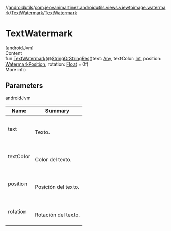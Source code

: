 //[androidutils](../../index.md)/[com.jeovanimartinez.androidutils.views.viewtoimage.watermark](../index.md)/[TextWatermark](index.md)/[TextWatermark](-text-watermark.md)



# TextWatermark  
[androidJvm]  
Content  
fun [TextWatermark](-text-watermark.md)(@[StringOrStringRes](../../com.jeovanimartinez.androidutils.annotations/-string-or-string-res/index.md)()text: [Any](https://kotlinlang.org/api/latest/jvm/stdlib/kotlin/-any/index.html), textColor: [Int](https://kotlinlang.org/api/latest/jvm/stdlib/kotlin/-int/index.html), position: [WatermarkPosition](../-watermark-position/index.md), rotation: [Float](https://kotlinlang.org/api/latest/jvm/stdlib/kotlin/-float/index.html) = 0f)  
More info  


## Parameters  
  
androidJvm  
  
|  Name|  Summary| 
|---|---|
| <a name="com.jeovanimartinez.androidutils.views.viewtoimage.watermark/TextWatermark/TextWatermark/#kotlin.Any#kotlin.Int#com.jeovanimartinez.androidutils.views.viewtoimage.watermark.WatermarkPosition#kotlin.Float/PointingToDeclaration/"></a>text| <a name="com.jeovanimartinez.androidutils.views.viewtoimage.watermark/TextWatermark/TextWatermark/#kotlin.Any#kotlin.Int#com.jeovanimartinez.androidutils.views.viewtoimage.watermark.WatermarkPosition#kotlin.Float/PointingToDeclaration/"></a><br><br>Texto.<br><br>
| <a name="com.jeovanimartinez.androidutils.views.viewtoimage.watermark/TextWatermark/TextWatermark/#kotlin.Any#kotlin.Int#com.jeovanimartinez.androidutils.views.viewtoimage.watermark.WatermarkPosition#kotlin.Float/PointingToDeclaration/"></a>textColor| <a name="com.jeovanimartinez.androidutils.views.viewtoimage.watermark/TextWatermark/TextWatermark/#kotlin.Any#kotlin.Int#com.jeovanimartinez.androidutils.views.viewtoimage.watermark.WatermarkPosition#kotlin.Float/PointingToDeclaration/"></a><br><br>Color del texto.<br><br>
| <a name="com.jeovanimartinez.androidutils.views.viewtoimage.watermark/TextWatermark/TextWatermark/#kotlin.Any#kotlin.Int#com.jeovanimartinez.androidutils.views.viewtoimage.watermark.WatermarkPosition#kotlin.Float/PointingToDeclaration/"></a>position| <a name="com.jeovanimartinez.androidutils.views.viewtoimage.watermark/TextWatermark/TextWatermark/#kotlin.Any#kotlin.Int#com.jeovanimartinez.androidutils.views.viewtoimage.watermark.WatermarkPosition#kotlin.Float/PointingToDeclaration/"></a><br><br>Posición del texto.<br><br>
| <a name="com.jeovanimartinez.androidutils.views.viewtoimage.watermark/TextWatermark/TextWatermark/#kotlin.Any#kotlin.Int#com.jeovanimartinez.androidutils.views.viewtoimage.watermark.WatermarkPosition#kotlin.Float/PointingToDeclaration/"></a>rotation| <a name="com.jeovanimartinez.androidutils.views.viewtoimage.watermark/TextWatermark/TextWatermark/#kotlin.Any#kotlin.Int#com.jeovanimartinez.androidutils.views.viewtoimage.watermark.WatermarkPosition#kotlin.Float/PointingToDeclaration/"></a><br><br>Rotación del texto.<br><br>
  
  



